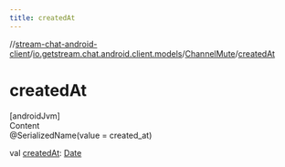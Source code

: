 ```yaml
---
title: createdAt
---
```

//[stream-chat-android-client](../../../index.md)/[io.getstream.chat.android.client.models](../index.md)/[ChannelMute](index.md)/[createdAt](createdAt.md)



# createdAt  
[androidJvm]  
Content  
@SerializedName(value = created_at)  
  
val [createdAt](createdAt.md): [Date](https://developer.android.com/reference/kotlin/java/util/Date.html)  



